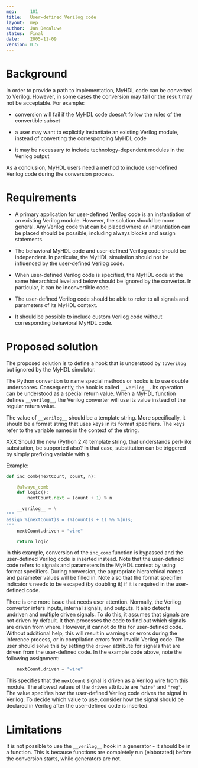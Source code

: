 ```yaml
---
mep:     101 
title:   User-defined Verilog code 
layout:  mep
author:  Jan Decaluwe 
status:  Final 
date:    2005-11-09
version: 0.5 
---
```


Background
==========

In order to provide a path to implementation, MyHDL code can be converted to
Verilog. However, in some cases the conversion may fail or the result may not
be acceptable. For example:

* conversion will fail if the MyHDL code doesn't follow the rules of the
  convertible subset

* a user may want to explicitly instantiate an existing Verilog module,
  instead of converting the corresponding MyHDL code

* it may be necessary to include technology-dependent modules in the Verilog
  output

As a conclusion, MyHDL users need a method to include user-defined Verilog code
during the conversion process.

Requirements
============

* A primary application for user-defined Verilog code is an instantiation of an
existing Verilog module. However, the solution should be more general. Any
Verilog code that can be placed where an instantiation can be placed should
be possible, including always blocks and assign statements.

* The behavioral MyHDL code and user-defined Verilog code should be
independent. In particular, the MyHDL simulation should not be influenced by
the user-defined Verilog code.

* When user-defined Verilog code is specified, the MyHDL code at the same
hierarchical level and below should be ignored by the convertor. In
particular, it can be inconvertible code.

* The user-defined Verilog code should be able to refer to all signals and
parameters of its MyHDL context.

* It should be possible to include custom Verilog code without corresponding
behavioral MyHDL code.

Proposed solution
=================

The proposed solution is to define a hook that is understood by `toVerilog` but
ignored by the MyHDL simulator. 

The Python convention to name special methods or hooks is to use double
underscores. Consequently, the hook is called `__verilog__`. Its operation can
be understood as a special return value. When a MyHDL function defines
`__verilog__`, the Verilog converter will use its value instead of the regular
return value.

The value of `__verilog__` should be a template string. More specifically, it
should be a format string that uses keys in its format specifiers. The keys
refer to the variable names in the context of the string.

XXX Should the new (Python 2.4) template string, that understands perl-like
subsitution, be supported also? In that case, substitution can be triggered by
simply prefixing variable with `$`.

Example:

```python
def inc_comb(nextCount, count, n):

    @always_comb
    def logic():
        nextCount.next = (count + 1) % n

    __verilog__ = \
"""
assign %(nextCount)s = (%(count)s + 1) %% %(n)s;
"""
    nextCount.driven = "wire"

    return logic
```

In this example, conversion of the `inc_comb` function is bypassed and the
user-defined Verilog code is inserted instead. Note that the user-defined code
refers to signals and parameters in the MyHDL context by using format
specifiers. During conversion, the appropriate hierarchical names and parameter
values will be filled in. Note also that the format specifier indicator `%`
needs to be escaped (by doubling it) if it is required in the user-defined
code.

There is one more issue that needs user attention. Normally, the Verilog
convertor infers inputs, internal signals, and outputs. It also detects
undriven and multiple driven signals. To do this, it assumes that signals are
not driven by default. It then processes the code to find out which signals are
driven from where. However, it cannot do this for user-defined code. Without
additional help, this will result in warnings or errors during the inference
process, or in compilation errors from invalid Verilog code. The user should
solve this by setting the `driven` attribute for signals that are driven from
the user-defined code. In the example code above, note the following
assignment:

```python
    nextCount.driven = "wire"
```

This specifies that the `nextCount` signal is driven as a Verilog wire from
this module. The allowed values of the `driven` attribute are `"wire"` and
`"reg"`. The value specifies how the user-defined Verilog code drives the
signal in Verilog. To decide which value to use, consider how the signal should
be declared in Verilog after the user-defined code is inserted.


Limitations
===========

It is not possible to use the `__verilog__` hook in a generator - it should be
in a function. This is because functions are completely run (elaborated) before
the conversion starts, while generators are not.

